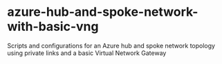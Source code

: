 # azure-hub-and-spoke-network-with-basic-vng

Scripts and configurations for an Azure hub and spoke network topology using private links and a basic Virtual Network Gateway 